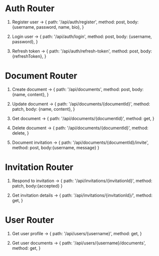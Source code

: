 # Auth Router

1. Register user -> {
   path: '/api/auth/register',
   method: post,
   body: {username, password, name, bio},
   }

2. Login user -> {
   path: '/api/auth/login',
   method: post,
   body: {username, password},
   }

3. Refresh token -> {
   path: '/api/auth/refresh-token',
   method: post,
   body: {refreshToken},
   }

# Document Router

1. Create document -> {
   path: '/api/documents',
   method: post,
   body: {name, content},
   }

2. Update document -> {
   path: '/api/documents/{documentId}',
   method: patch,
   body: {name, content},
   }

3. Get document -> {
   path: '/api/documents/{documentId}',
   method: get,
   }

4. Delete document -> {
   path: '/api/documents/{documentId}',
   method: delete,
   }

5. Document invitation -> {
   path: '/api/documents/{documentId}/invite',
   method: post,
   body:{username, message}
   }

# Invitation Router

1. Respond to invitation -> {
   path: '/api/invitations/{invitationId}',
   method: patch,
   body:{accepted}
   }

2. Get invitation details -> {
   path: '/api/invitations/{invitationId}/',
   method: get,
   }

# User Router

1. Get user profile -> {
   path: '/api/users/{username}',
   method: get,
   }

2. Get user documents -> {
   path: '/api/users/{username}/documents',
   method: get,
   }
